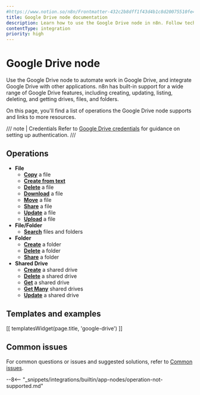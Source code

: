 ```yaml
---
#https://www.notion.so/n8n/Frontmatter-432c2b8dff1f43d4b1c8d20075510fe4
title: Google Drive node documentation
description: Learn how to use the Google Drive node in n8n. Follow technical documentation to integrate Google Drive node into your workflows.
contentType: integration
priority: high
---
```


# Google Drive node

Use the Google Drive node to automate work in Google Drive, and integrate Google Drive with other applications. n8n has built-in support for a wide range of Google Drive features, including creating, updating, listing, deleting, and getting drives, files, and folders. 

On this page, you'll find a list of operations the Google Drive node supports and links to more resources.

/// note | Credentials
Refer to [Google Drive credentials](/integrations/builtin/credentials/google/) for guidance on setting up authentication. 
///

## Operations

* **File**
    * [**Copy**](/integrations/builtin/app-nodes/n8n-nodes-base.googledrive/file-operations/#copy-a-file) a file
    * [**Create from text**](/integrations/builtin/app-nodes/n8n-nodes-base.googledrive/file-operations/#create-from-text)
    * [**Delete**](/integrations/builtin/app-nodes/n8n-nodes-base.googledrive/file-operations/#delete-a-file) a file
    * [**Download**](/integrations/builtin/app-nodes/n8n-nodes-base.googledrive/file-operations/#download-a-file) a file
    * [**Move**](/integrations/builtin/app-nodes/n8n-nodes-base.googledrive/file-operations/#move-a-file) a file
    * [**Share**](/integrations/builtin/app-nodes/n8n-nodes-base.googledrive/file-operations/#share-a-file) a file
    * [**Update**](/integrations/builtin/app-nodes/n8n-nodes-base.googledrive/file-operations/#update-a-file) a file
    * [**Upload**](/integrations/builtin/app-nodes/n8n-nodes-base.googledrive/file-operations/#upload-a-file) a file
* **File/Folder**
    * [**Search**](/integrations/builtin/app-nodes/n8n-nodes-base.googledrive/file-folder-operations/#search-files-and-folders) files and folders
* **Folder**
    * [**Create**](/integrations/builtin/app-nodes/n8n-nodes-base.googledrive/folder-operations/#create-a-folder) a folder
    * [**Delete**](/integrations/builtin/app-nodes/n8n-nodes-base.googledrive/folder-operations/#delete-a-folder) a folder
    * [**Share**](/integrations/builtin/app-nodes/n8n-nodes-base.googledrive/folder-operations/#share-a-folder) a folder
* **Shared Drive**
    * [**Create**](/integrations/builtin/app-nodes/n8n-nodes-base.googledrive/shared-drive-operations/#create-a-shared-drive) a shared drive
    * [**Delete**](/integrations/builtin/app-nodes/n8n-nodes-base.googledrive/shared-drive-operations/#delete-a-shared-drive) a shared drive
    * [**Get**](/integrations/builtin/app-nodes/n8n-nodes-base.googledrive/shared-drive-operations/#get-a-shared-drive) a shared drive
    * [**Get Many**](/integrations/builtin/app-nodes/n8n-nodes-base.googledrive/shared-drive-operations/#get-many-shared-drives) shared drives
    * [**Update**](/integrations/builtin/app-nodes/n8n-nodes-base.googledrive/shared-drive-operations/#update-a-shared-drive) a shared drive

## Templates and examples

<!-- see https://www.notion.so/n8n/Pull-in-templates-for-the-integrations-pages-37c716837b804d30a33b47475f6e3780 -->
[[ templatesWidget(page.title, 'google-drive') ]]

## Common issues

For common questions or issues and suggested solutions, refer to [Common issues](/integrations/builtin/app-nodes/n8n-nodes-base.googledrive/common-issues/).

--8<-- "_snippets/integrations/builtin/app-nodes/operation-not-supported.md"
